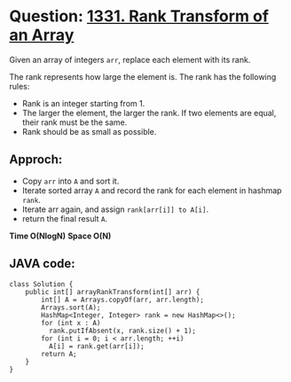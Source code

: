 # Question: [1331. Rank Transform of an Array](https://leetcode.com/problems/rank-transform-of-an-array/)

Given an array of integers `arr`, replace each element with its rank.

The rank represents how large the element is. The rank has the following rules:

- Rank is an integer starting from 1.
- The larger the element, the larger the rank. If two elements are equal, their rank must be the same.
- Rank should be as small as possible.

## Approch:

- Copy `arr` into `A` and sort it.
- Iterate sorted array `A` and record the rank for each element in hashmap `rank`.
- Iterate arr again, and assign `rank[arr[i]] to A[i]`.
- return the final result `A`.

**Time O(NlogN)**
**Space O(N)**

## JAVA code:

```
class Solution {
    public int[] arrayRankTransform(int[] arr) {
        int[] A = Arrays.copyOf(arr, arr.length);
        Arrays.sort(A);
        HashMap<Integer, Integer> rank = new HashMap<>();
        for (int x : A)
          rank.putIfAbsent(x, rank.size() + 1);
        for (int i = 0; i < arr.length; ++i)
          A[i] = rank.get(arr[i]);
        return A;
    }
}
```
